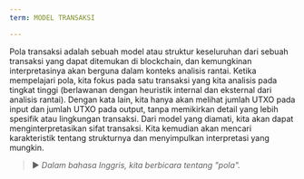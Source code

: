 ```yaml
---
term: MODEL TRANSAKSI

---
```

Pola transaksi adalah sebuah model atau struktur keseluruhan dari sebuah transaksi yang dapat ditemukan di blockchain, dan kemungkinan interpretasinya akan berguna dalam konteks analisis rantai. Ketika mempelajari pola, kita fokus pada satu transaksi yang kita analisis pada tingkat tinggi (berlawanan dengan heuristik internal dan eksternal dari analisis rantai). Dengan kata lain, kita hanya akan melihat jumlah UTXO pada input dan jumlah UTXO pada output, tanpa memikirkan detail yang lebih spesifik atau lingkungan transaksi. Dari model yang diamati, kita akan dapat menginterpretasikan sifat transaksi. Kita kemudian akan mencari karakteristik tentang strukturnya dan menyimpulkan interpretasi yang mungkin.

> ► *Dalam bahasa Inggris, kita berbicara tentang "pola".*